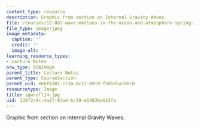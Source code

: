 ```yaml
---
content_type: resource
description: Graphic from section on Internal Gravity Waves.
file: /courses/12-802-wave-motions-in-the-ocean-and-atmosphere-spring-2004/138f2c9c4a2f93a4bc59e1483ba615fa_igwrefl14.jpg
file_type: image/jpeg
image_metadata:
  caption: ''
  credit: ''
  image-alt: ''
learning_resource_types:
- Lecture Notes
ocw_type: OCWImage
parent_title: Lecture Notes
parent_type: CourseSection
parent_uid: e66f8387-cc3a-8c27-8919-f58595a7d8c0
resourcetype: Image
title: igwrefl14.jpg
uid: 138f2c9c-4a2f-93a4-bc59-e1483ba615fa
---
```

Graphic from section on Internal Gravity Waves.